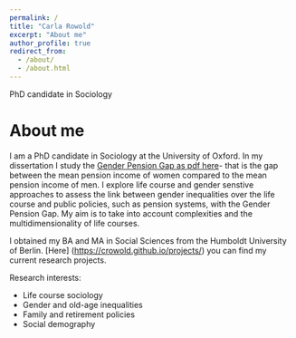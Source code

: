 ```yaml
---
permalink: /
title: "Carla Rowold"
excerpt: "About me"
author_profile: true
redirect_from: 
  - /about/
  - /about.html
---
```


PhD candidate in Sociology 

About me
======

I am a PhD candidate in Sociology at the University of Oxford. In my dissertation I study the [Gender Pension Gap as pdf here](https://crowold.github.io/projects/genderpensiongap/)- that is the gap between the mean pension income of women compared to the mean pension income of men. I explore life course and gender senstive approaches to assess the link between gender inequalities over the life course and public policies, such as pension systems, with the Gender Pension Gap. My aim is to take into account complexities and the multidimensionality of life courses.

I obtained my BA and MA in Social Sciences from the Humboldt University of Berlin. [Here] (https://crowold.github.io/projects/) you can find my current research projects.

Research interests:
- Life course sociology
- Gender and old-age inequalities
- Family and retirement policies
- Social demography
